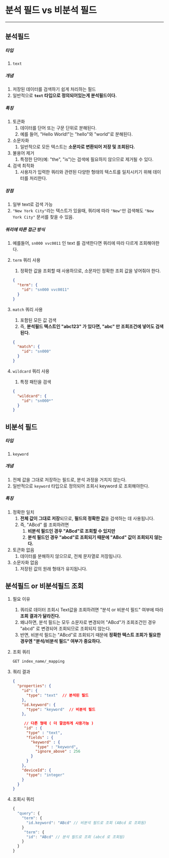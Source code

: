 # 분석 필드 vs 비분석 필드

---

>

## 분석필드

##### 타입

1. `text`

##### 개념

1. 저장된 데이터를 검색하기 쉽게 처리하는 필드
2. 일반적으로 **`text` 타입으로 정의되어있는게 분석필드이다.** 

##### 특징

1. 토큰화
   1. 데이터를 단어 또는 구문 단위로 분해된다.
   2. 예를 들어, "Hello World!"는 "hello"와 "world"로 분해된다. 
2. 소문자화
   1. 일반적으로 모든 텍스트는 **소문자로 변환되어 저장 및 조회된다.** 
3. 불용어 제거
   1. 특정한 단어(예: "the", "is")는 검색에 필요하지 않으므로 제거될 수 있다.
4. 검색 최적화
   1. 사용자가 입력한 쿼리와 관련된 다양한 형태의 텍스트를 일치시키기 위해 데이터를 처리한다. 

##### 장점

1. 일부 text로 검색 가능 
2. `"New York City"`라는 텍스트가 있을때, 쿼리에 따라 `"New"`만 검색해도 `"New York City"` 문서를 찾을 수 있음.

##### 쿼리에 따른 접근 방식

1. 예를들어, `sn000 vvc0011` 인 text 를 검색한다면 쿼리에 따라 다르게 조회해야한다. 

2. `term` 쿼리 사용 

   1. 정확한 값을 조회할 때 사용하므로, 소문자인 정확한 조회 값을 넣어줘야 한다. 

   ```json
   {
     "term": {
       "id": "sn000 vvc0011"
     }
   }
   ```

3. `match` 쿼리 사용

   1. 포함된 모든 값 검색 
   2. 즉, **분석필드 텍스트인 "abc123" 가 있다면, "abc" 만 조회조건에 넣어도 검색된다.** 

   ```json
   {
     "match": {
       "id": "sn000"
     }
   }
   ```

4. `wildcard` 쿼리 사용

   1. 특정 패턴을 검색

   ```json
   {
     "wildcard": {
       "id": "sn000*"
     }
   }
   ```



## 비분석 필드

##### 타입

1. `keyword`

##### 개념

1. 전체 값을 그대로 저장하는 필드로, 분석 과정을 거치지 않는다. 
2. 일반적으로 `keyword` 타입으로 정의되어 조회시 keyword 로 조회해야한다. 

##### 특징

1. 정확한 일치
   1. **전체 값이 그대로 저장**되므로, **필드의 정확한 값**을 검색하는 데 사용됩니다.
   2. 즉, "ABcd" 를 조회하려면 
      1. **비분석 필드인 경우 "ABcd"로 조회할 수 있지만** 
      2. **분석 필드인 경우 "abcd"로 조회되기 때문에 "ABcd" 값이 조회되지 않는다.** 
2. 토큰화 없음
   1. 데이터를 분해하지 않으므로, 전체 문자열로 저장됩니다.
3. 소문자화 없음
   1. 저장된 값의 원래 형태가 유지됩니다.

## 분석필드 or 비분석필드 조회

1. 필요 이유 

   1. 쿼리로 데이터 조회시 Text값을 조회하려면 "분석 or 비분석 필드" 여부에 따라 **조회 결과가 달라진다.** 
   2. 왜냐하면, 분석 필드는 모두 소문자로 변경되어 "ABcd"가 조회조건인 경우 "abcd" 로 변경되어 조회되므로 조회되지 않는다.
   3. 반면, 비분석 필드는 "ABcd"로 조회되기 때문에 **정확한 텍스트 조회가 필요한 경우엔 "분석/비분석 필드" 여부가 중요하다.** 

2. 조회 쿼리 

   ```bash
   GET index_name/_mapping
   ```

3. 쿼리 결과

   ```json
   {
     "properties": {
       "id": {
         "type": "text"  // 분석된 필드
       },
       "id.keyword": {
         "type": "keyword"  // 비분석 필드
       },
         
     	// 다른 형태 ( 더 깔끔하게 사용가능 ) 
     	"id" : {
         "type" : "text",
         "fields" : {
           "keyword" : {
             "type" : "keyword",
             "ignore_above" : 256
           }
         }
       },
       "deviceId": {
         "type": "integer"
       }
     }
   }
   ```

4. 조회시 쿼리 

   ```js
   {
     "query": {
       "term": {
         "id.keyword": "ABcd" // 비분석 필드로 조회 (ABcd 로 조회됨)
       }
     	"term": {
         "id": "ABcd" // 분석 필드로 조회 (abcd 로 조회됨)
       }
     }
   }
   ```

   

